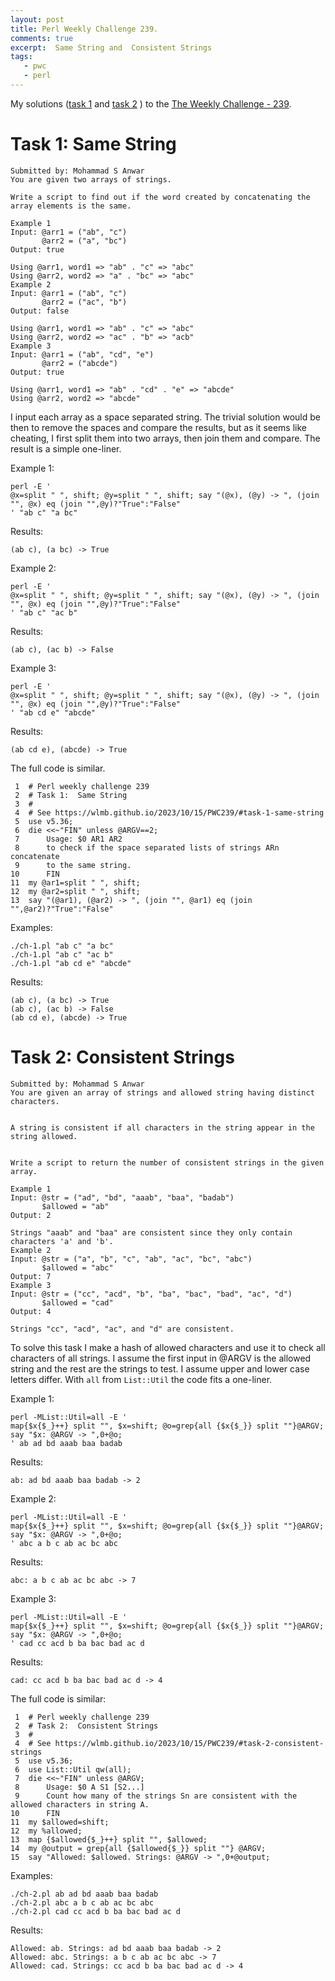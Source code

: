 ```yaml
---
layout: post
title: Perl Weekly Challenge 239.
comments: true
excerpt:  Same String and  Consistent Strings
tags:
   - pwc
   - perl
---
```


My solutions
([task 1](https://github.com/wlmb/perlweeklychallenge-club/blob/master/challenge-239/wlmb/perl/ch-1.pl)
and
[task 2](https://github.com/wlmb/perlweeklychallenge-club/blob/master/challenge-239/wlmb/perl/ch-2.pl)
)
to the  [The Weekly Challenge - 239](https://theweeklychallenge.org/blog/perl-weekly-challenge-239).


# Task 1: Same String

    Submitted by: Mohammad S Anwar
    You are given two arrays of strings.
    
    Write a script to find out if the word created by concatenating the array elements is the same.
    
    Example 1
    Input: @arr1 = ("ab", "c")
           @arr2 = ("a", "bc")
    Output: true
    
    Using @arr1, word1 => "ab" . "c" => "abc"
    Using @arr2, word2 => "a" . "bc" => "abc"
    Example 2
    Input: @arr1 = ("ab", "c")
           @arr2 = ("ac", "b")
    Output: false
    
    Using @arr1, word1 => "ab" . "c" => "abc"
    Using @arr2, word2 => "ac" . "b" => "acb"
    Example 3
    Input: @arr1 = ("ab", "cd", "e")
           @arr2 = ("abcde")
    Output: true
    
    Using @arr1, word1 => "ab" . "cd" . "e" => "abcde"
    Using @arr2, word2 => "abcde"

I input each array as a space separated string. The trivial solution
would be then to remove the spaces and compare the results, but as it
seems like cheating, I first split them into two arrays,
then join them and compare. The result is a simple one-liner.

Example 1:

    perl -E '
    @x=split " ", shift; @y=split " ", shift; say "(@x), (@y) -> ", (join "", @x) eq (join "",@y)?"True":"False"
    ' "ab c" "a bc"

Results:

    (ab c), (a bc) -> True

Example 2:

    perl -E '
    @x=split " ", shift; @y=split " ", shift; say "(@x), (@y) -> ", (join "", @x) eq (join "",@y)?"True":"False"
    ' "ab c" "ac b"

Results:

    (ab c), (ac b) -> False

Example 3:

    perl -E '
    @x=split " ", shift; @y=split " ", shift; say "(@x), (@y) -> ", (join "", @x) eq (join "",@y)?"True":"False"
    ' "ab cd e" "abcde"

Results:

    (ab cd e), (abcde) -> True

The full code is similar.

     1  # Perl weekly challenge 239
     2  # Task 1:  Same String
     3  #
     4  # See https://wlmb.github.io/2023/10/15/PWC239/#task-1-same-string
     5  use v5.36;
     6  die <<~"FIN" unless @ARGV==2;
     7      Usage: $0 AR1 AR2
     8      to check if the space separated lists of strings ARn concatenate
     9      to the same string.
    10      FIN
    11  my @ar1=split " ", shift;
    12  my @ar2=split " ", shift;
    13  say "(@ar1), (@ar2) -> ", (join "", @ar1) eq (join "",@ar2)?"True":"False"

Examples:

    ./ch-1.pl "ab c" "a bc"
    ./ch-1.pl "ab c" "ac b"
    ./ch-1.pl "ab cd e" "abcde"

Results:

    (ab c), (a bc) -> True
    (ab c), (ac b) -> False
    (ab cd e), (abcde) -> True


# Task 2: Consistent Strings

    Submitted by: Mohammad S Anwar
    You are given an array of strings and allowed string having distinct characters.
    
    
    A string is consistent if all characters in the string appear in the string allowed.
    
    
    Write a script to return the number of consistent strings in the given array.
    
    Example 1
    Input: @str = ("ad", "bd", "aaab", "baa", "badab")
           $allowed = "ab"
    Output: 2
    
    Strings "aaab" and "baa" are consistent since they only contain characters 'a' and 'b'.
    Example 2
    Input: @str = ("a", "b", "c", "ab", "ac", "bc", "abc")
           $allowed = "abc"
    Output: 7
    Example 3
    Input: @str = ("cc", "acd", "b", "ba", "bac", "bad", "ac", "d")
           $allowed = "cad"
    Output: 4
    
    Strings "cc", "acd", "ac", and "d" are consistent.

To solve this task I make a hash of allowed characters and use it to
check all characters of all strings. I assume the first input in @ARGV
is the allowed string and the rest are the strings to test. I assume
upper and lower case letters differ. With `all`
from `List::Util` the code fits a one-liner.

Example 1:

    perl -MList::Util=all -E '
    map{$x{$_}++} split "", $x=shift; @o=grep{all {$x{$_}} split ""}@ARGV; say "$x: @ARGV -> ",0+@o;
    ' ab ad bd aaab baa badab

Results:

    ab: ad bd aaab baa badab -> 2

Example 2:

    perl -MList::Util=all -E '
    map{$x{$_}++} split "", $x=shift; @o=grep{all {$x{$_}} split ""}@ARGV; say "$x: @ARGV -> ",0+@o;
    ' abc a b c ab ac bc abc

Results:

    abc: a b c ab ac bc abc -> 7

Example 3:

    perl -MList::Util=all -E '
    map{$x{$_}++} split "", $x=shift; @o=grep{all {$x{$_}} split ""}@ARGV; say "$x: @ARGV -> ",0+@o;
    ' cad cc acd b ba bac bad ac d

Results:

    cad: cc acd b ba bac bad ac d -> 4

The full code is similar:

     1  # Perl weekly challenge 239
     2  # Task 2:  Consistent Strings
     3  #
     4  # See https://wlmb.github.io/2023/10/15/PWC239/#task-2-consistent-strings
     5  use v5.36;
     6  use List::Util qw(all);
     7  die <<~"FIN" unless @ARGV;
     8      Usage: $0 A S1 [S2...]
     9      Count how many of the strings Sn are consistent with the allowed characters in string A.
    10      FIN
    11  my $allowed=shift;
    12  my %allowed;
    13  map {$allowed{$_}++} split "", $allowed;
    14  my @output = grep{all {$allowed{$_}} split ""} @ARGV;
    15  say "Allowed: $allowed. Strings: @ARGV -> ",0+@output;

Examples:

    ./ch-2.pl ab ad bd aaab baa badab
    ./ch-2.pl abc a b c ab ac bc abc
    ./ch-2.pl cad cc acd b ba bac bad ac d

Results:

    Allowed: ab. Strings: ad bd aaab baa badab -> 2
    Allowed: abc. Strings: a b c ab ac bc abc -> 7
    Allowed: cad. Strings: cc acd b ba bac bad ac d -> 4

